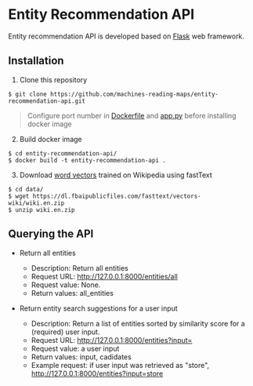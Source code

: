 # Entity Recommendation API
Entity recommendation API is developed based on [Flask](https://flask.palletsprojects.com/en/2.0.x/) web framework.

## Installation
1. Clone this repository
```
$ git clone https://github.com/machines-reading-maps/entity-recommendation-api.git
```

> Configure port number in [Dockerfile](https://github.com/machines-reading-maps/entity-recommendation-api/blob/05cafad85257b0e5fd6ec8e7f3257fdd1128f2f3/Dockerfile#L16-L17) and [app.py](https://github.com/machines-reading-maps/entity-recommendation-api/blob/c90619dddb3adb6cba1d410b0b3d6ccf7b84a387/app.py#L53) before installing docker image

2. Build docker image
```
$ cd entity-recommendation-api/
$ docker build -t entity-recommendation-api .
```

3. Download [word vectors](https://fasttext.cc/docs/en/pretrained-vectors.html) trained on Wikipedia using fastText  
```
$ cd data/
$ wget https://dl.fbaipublicfiles.com/fasttext/vectors-wiki/wiki.en.zip
$ unzip wiki.en.zip
```

## Querying the API
- Return all entities
  - Description: Return all entities
  - Request URL: http://127.0.0.1:8000/entities/all
  - Request value: None.
  - Return values: all_entities


- Return entity search suggestions for a user input
  - Description: Return a list of entities sorted by similarity score for a (required) user input.
  - Request URL: http://127.0.0.1:8000/entities?input=
  - Request value: a user input
  - Return values: input, cadidates
  - Example request: 
    if user input was retrieved as "store",
    http://127.0.0.1:8000/entities?input=store
